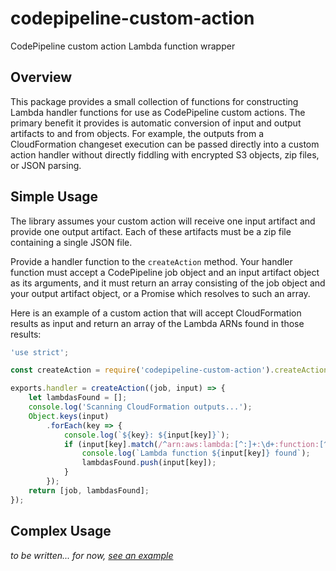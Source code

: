# codepipeline-custom-action

CodePipeline custom action Lambda function wrapper

## Overview

This package provides a small collection of functions for constructing Lambda handler functions for use as CodePipeline custom actions. The primary benefit it provides is automatic conversion of input and output artifacts to and from objects. For example, the outputs from a CloudFormation changeset execution can be passed directly into a custom action handler without directly fiddling with encrypted S3 objects, zip files, or JSON parsing.

## Simple Usage

The library assumes your custom action will receive one input artifact and provide one output artifact. Each of these artifacts must be a zip file containing a single JSON file.

Provide a handler function to the `createAction` method. Your handler function must accept a CodePipeline job object and an input artifact object as its arguments, and it must return an array consisting of the job object and your output artifact object, or a Promise which resolves to such an array.

Here is an example of a custom action that will accept CloudFormation results as input and return an array of the Lambda ARNs found in those results:

```javascript
'use strict';

const createAction = require('codepipeline-custom-action').createAction;

exports.handler = createAction((job, input) => {
	let lambdasFound = [];
	console.log('Scanning CloudFormation outputs...');
	Object.keys(input)
		.forEach(key => {
			console.log(`${key}: ${input[key]}`);
			if (input[key].match(/^arn:aws:lambda:[^:]+:\d+:function:[^:]+$/)) {
				console.log(`Lambda function ${input[key]} found`);
				lambdasFound.push(input[key]);
			}
		});
	return [job, lambdasFound];
});
```

## Complex Usage

*to be written... for now, [see an example](https://github.com/qblu/codepipline-lambda-aliaser)*
